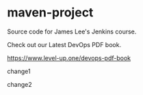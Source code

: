# maven-project
Source code for James Lee's Jenkins course.

Check out our Latest DevOps PDF book.

https://www.level-up.one/devops-pdf-book

change1

change2
